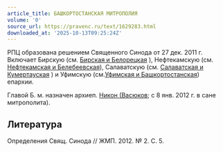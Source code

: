 ```yaml
---
article_title: БАШКОРТОСТАНСКАЯ МИТРОПОЛИЯ
volume: '0'
source_url: https://pravenc.ru/text/1629283.html
downloaded_at: '2025-10-13T09:25:24Z'
---
```


РПЦ образована решением Священного Синода от 27 дек. 2011 г. Включает Бирскую (см. [Бирская и Белорецкая](<https://pravenc.ru/text/Бирская и Белорецкая.html>) ), Нефтекамскую (см. [Нефтекамская и Белебеевская](<https://pravenc.ru/text/Нефтекамская и Белебеевская.html>)), Салаватскую (см. [Салаватская и Кумертауская](<https://pravenc.ru/text/Салаватская и Кумертауская.html>) ) и Уфимскую (см.[Уфимская и Башкортостанская](<https://pravenc.ru/text/Уфимская и Башкортостанская.html>)) епархии.

Главой Б. м. назначен архиеп. [Никон (Васюков](<https://pravenc.ru/text/Никон (Васюков.html>); с 8 янв. 2012 г. в сане митрополита).

## Литература

Определения Свящ. Синода // ЖМП. 2012. № 2. С. 5.

